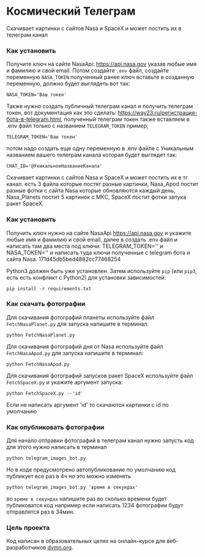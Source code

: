 # Космический Телеграм

Скачивает картинки с сайтов Nasa и SpaceX и может постить их в телеграм канал

### Как установить

Получите ключ на сайте NasaApi: https://api.nasa.gov указав любые имя и фамилию и свой email. Потом создайте `.env` файл, создайте переменную `NASA_TOKEN` полученный ранее ключ вставьте в созданную переменную, должно будет выглядеть вот так:

```
NASA_TOKEN='Ваш токен'
```

Также нужно создать публичный телеграм канал и получить телеграм токен, вот документация как это сделать: https://way23.ru/регистрация-бота-в-telegram.html, полученный телеграм токен также вставляем в .env файл только с названием `TELEGRAM_TOKEN` пример;

```
TELEGRAM_TOKEN='Ваш токен'
```

 потом надо создать еще одну переменную в .env файле с Уникальным названием вашего телеграм канала которая будет выглядет так:

```
CHAT_ID='@УникальноеНазваниеКанала'
```
Скачивает картинки с сайтов Nasa и SpaceX и может постить их в тг канал. есть 3 файла которые постят разные картинки, Nasa_Apod постит разные фотки с сайта Nasa которые обновляются каждый день, Nasa_Planets постит 5 картинок с МКС, SpaceX постит фотки запука ракет SpaceX.

### Как установить

Получить ключ нужно на сайте NasaApi https://api.nasa.gov и укажите любые имя и фамилию и свой email, далее в создать .env файл и написать там два места под ключи: TELEGRAM_TOKEN='' и NASA_TOKEN='' и написать туда ключи полученные с telegram бота и сайта Nasa.
171d45db5bed4882cc77468254

Python3 должен быть уже установлен. 
Затем используйте `pip` (или `pip3`, есть есть конфликт с Python2) для установки зависимостей:
```
pip install -r requirements.txt
```
### Как скачать фотографии

Для скачивания фотографий планеты используйте файл `FetchNasaPlanet.py` для запуска напишите в терминал:

```
python FetchNasaPlanet.py
```
Для скачивания фотографий дня от Nasa используйте файл `FetchNasaApod.py` для запуска напишите в терминал:

```
python FetchNasaApod.py
```

Для скачивания фотографий запусков ракет SpaceX используйте файл `FetchSpaceX.py` и укажите аргумент запуска:

```
python FetchSpaceX.py --'id'
```

Если не написать аргумент 'id' то скачаются картинки с id по умолчанию

### Как опубликовать фотографии

Для начало отправки фотографий в телеграм канал нужно запусть код для этого нужно написать в терминал

```
python telegram_images_bot.py
```

Но в коде предусмотрено автопубликование по умолчанию код публикует все раз в 4ч но это можно изменять

```
python telegram_images_bot.py 'время в секундах'
```

во `время в секундах` напишите раз во сколько времени будет публиковатся код например если написать 1234 фотографии будут отправлятся раз в 34мин.

### Цель проекта

Код написан в образовательных целях на онлайн-курсе для веб-разработчиков [dvmn.org](https://dvmn.org/).
